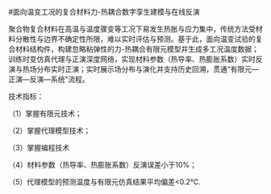 #面向温变工况的复合材料力-热耦合数字孪生建模与在线反演

聚合物复合材料在高温与温度骤变等工况下易发生热胀与应力集中，传统方法受材料分散性与边界不确定性所限，难以实时评估与预测。基于此，面向温变试验的复合材料结构件，构建忽略粘弹性的力-热耦合有限元模型并生成多工况温度数据；训练时变仿真代理与正演深度网络，实现材料参数（热导率、热膨胀系数）实时反演与热场分布实时正演；实时展示场分布与演化并支持历史回溯，贯通“有限元—正演—反演—系统”流程。 

技术指标：

（1）掌握有限元技术； 

（2）掌握代理模型技术； 

（3）掌握编程技术 

（4）材料参数（热导率、热膨胀系数）反演误差小于10%；

（5）代理模型的预测温度与有限元仿真结果平均偏差&lt;0.2℃.
